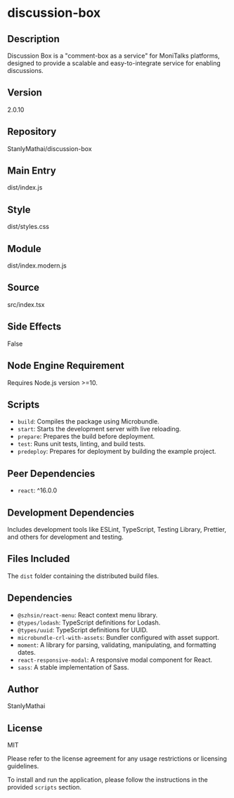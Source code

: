 # discussion-box

## Description
Discussion Box is a "comment-box as a service" for MoniTalks platforms, designed to provide a scalable and easy-to-integrate service for enabling discussions.

## Version
2.0.10

## Repository
StanlyMathai/discussion-box

## Main Entry
dist/index.js

## Style
dist/styles.css

## Module
dist/index.modern.js

## Source
src/index.tsx

## Side Effects
False

## Node Engine Requirement
Requires Node.js version >=10.

## Scripts
- `build`: Compiles the package using Microbundle.
- `start`: Starts the development server with live reloading.
- `prepare`: Prepares the build before deployment.
- `test`: Runs unit tests, linting, and build tests.
- `predeploy`: Prepares for deployment by building the example project.

## Peer Dependencies
- `react`: ^16.0.0

## Development Dependencies
Includes development tools like ESLint, TypeScript, Testing Library, Prettier, and others for development and testing.

## Files Included
The `dist` folder containing the distributed build files.

## Dependencies
- `@szhsin/react-menu`: React context menu library.
- `@types/lodash`: TypeScript definitions for Lodash.
- `@types/uuid`: TypeScript definitions for UUID.
- `microbundle-crl-with-assets`: Bundler configured with asset support.
- `moment`: A library for parsing, validating, manipulating, and formatting dates.
- `react-responsive-modal`: A responsive modal component for React.
- `sass`: A stable implementation of Sass.

## Author
StanlyMathai

## License
MIT

Please refer to the license agreement for any usage restrictions or licensing guidelines.

To install and run the application, please follow the instructions in the provided `scripts` section.
